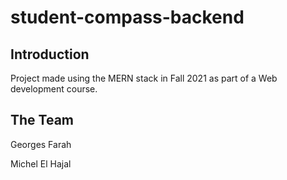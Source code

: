 # student-compass-backend

## Introduction

Project made using the MERN stack in Fall 2021 as part of a Web development course.   

## The Team

Georges Farah

Michel El Hajal
